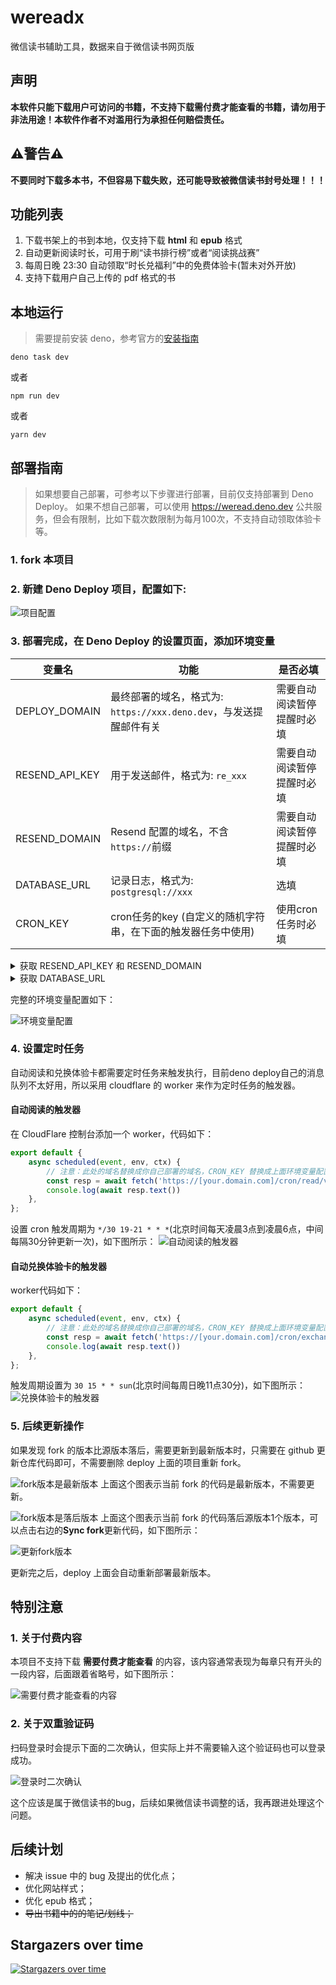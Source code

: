 # wereadx

微信读书辅助工具，数据来自于微信读书网页版

## 声明
**本软件只能下载用户可访问的书籍，不支持下载需付费才能查看的书籍，请勿用于非法用途！本软件作者不对滥用行为承担任何赔偿责任。**

## ⚠️警告⚠️
**不要同时下载多本书，不但容易下载失败，还可能导致被微信读书封号处理！！！**

## 功能列表

1. 下载书架上的书到本地，仅支持下载 **html** 和 **epub** 格式
2. 自动更新阅读时长，可用于刷“读书排行榜”或者“阅读挑战赛”
3. 每周日晚 23:30 自动领取“时长兑福利”中的免费体验卡(暂未对外开放)
4. 支持下载用户自己上传的 pdf 格式的书


## 本地运行

> 需要提前安装 deno，参考官方的[安装指南](https://docs.deno.com/runtime/manual/getting_started/installation)

```shell
deno task dev
```
或者
```shell
npm run dev
```
或者
```shell
yarn dev
```


## 部署指南

> 如果想要自己部署，可参考以下步骤进行部署，目前仅支持部署到 Deno Deploy。
> 如果不想自己部署，可以使用 https://weread.deno.dev 公共服务，但会有限制，比如下载次数限制为每月100次，不支持自动领取体验卡等。

### 1. fork 本项目

### 2. 新建 Deno Deploy 项目，配置如下:
![项目配置](assets/setup.png)

### 3. 部署完成，在 Deno Deploy 的设置页面，添加环境变量

| 变量名            | 功能                                            | 是否必填          |
|----------------|-----------------------------------------------|---------------|
| DEPLOY_DOMAIN  | 最终部署的域名，格式为: `https://xxx.deno.dev`，与发送提醒邮件有关 | 需要自动阅读暂停提醒时必填 |
| RESEND_API_KEY | 用于发送邮件，格式为: `re_xxx`                          | 需要自动阅读暂停提醒时必填 |
| RESEND_DOMAIN  | Resend 配置的域名，不含`https://`前缀                   | 需要自动阅读暂停提醒时必填 |
| DATABASE_URL   | 记录日志，格式为: `postgresql://xxx`                  | 选填            |
| CRON_KEY       | cron任务的key (自定义的随机字符串，在下面的触发器任务中使用)           | 使用cron任务时必填   |


<details>
<summary>获取 RESEND_API_KEY 和 RESEND_DOMAIN</summary>

注册 https://resend.com/ 账号，然后添加一个 API key，如下图：

![resend api key](assets/resend-api-key1.png)
![resend api key](assets/resend-api-key2.png)


想要正常发送邮件，还需要配置域名
![resend domain](assets/resend-domain1.png)
![resend domain](assets/resend-domain2.png)

按照这个配置你的域名，最终效果如下：
![resend domain result](assets/resend-domain-result.png)
</details>


<details>
<summary>获取 DATABASE_URL</summary>

注册 https://supabase.com/ 账号，创建一个新的项目，如下图：

![创建一个数据库项目](assets/new-database-project.png)

> **保存这个数据库密码，后面连接字符串需要使用**

等待项目创建成功后，进入**Project Settings**里面的**Database**：

![数据库配置入口](assets/database-entry.png)

找到 **连接字符串** 面板，切换到`URI`，这个就是`DATABASE_URL`。注意需要用上面保存的数据库密码替换里面的`[YOUR-PASSWORD]`部分。

![连接字符串](assets/connect-string.png)
</details>

完整的环境变量配置如下：

![环境变量配置](assets/env.png)

### 4. 设置定时任务
自动阅读和兑换体验卡都需要定时任务来触发执行，目前deno deploy自己的消息队列不太好用，所以采用 cloudflare 的 worker 来作为定时任务的触发器。

#### 自动阅读的触发器
在 CloudFlare 控制台添加一个 worker，代码如下：
```js
export default {
    async scheduled(event, env, ctx) {
        // 注意：此处的域名替换成你自己部署的域名，CRON_KEY 替换成上面环境变量配置的 CRON_KEY
        const resp = await fetch('https://[your.domain.com]/cron/read/v2?key=[CRON_KEY]')
        console.log(await resp.text())
    },
};
```
设置 cron 触发周期为 `*/30 19-21 * * *`(北京时间每天凌晨3点到凌晨6点，中间每隔30分钟更新一次)，如下图所示：
![自动阅读的触发器](assets/cron-read.png)

#### 自动兑换体验卡的触发器
worker代码如下：
```js
export default {
    async scheduled(event, env, ctx) {
        // 注意：此处的域名替换成你自己部署的域名，CRON_KEY 替换成上面环境变量配置的 CRON_KEY
        const resp = await fetch('https://[your.domain.com]/cron/exchange-awards?key=[CRON_KEY]')
        console.log(await resp.text())
    },
};
```
触发周期设置为 `30 15 * * sun`(北京时间每周日晚11点30分)，如下图所示：
![兑换体验卡的触发器](assets/cron-exchange.png)


### 5. 后续更新操作
如果发现 fork 的版本比源版本落后，需要更新到最新版本时，只需要在 github 更新仓库代码即可，不需要删除 deploy 上面的项目重新 fork。

![fork版本是最新版本](assets/fork-is-latest.png)
上面这个图表示当前 fork 的代码是最新版本，不需要更新。

![fork版本是落后版本](assets/fork-is-behind.png)
上面这个图表示当前 fork 的代码落后源版本1个版本，可以点击右边的**Sync fork**更新代码，如下图所示：

![更新fork版本](assets/update-fork.png)

更新完之后，deploy 上面会自动重新部署最新版本。


## 特别注意

### 1. 关于付费内容
本项目不支持下载 **需要付费才能查看** 的内容，该内容通常表现为每章只有开头的一段内容，后面跟着省略号，如下图所示：

![需要付费才能查看的内容](assets/incomplete.png)

### 2. 关于双重验证码

扫码登录时会提示下面的二次确认，但实际上并不需要输入这个验证码也可以登录成功。

![登录时二次确认](assets/login.png)

这个应该是属于微信读书的bug，后续如果微信读书调整的话，我再跟进处理这个问题。


## 后续计划

- 解决 issue 中的 bug 及提出的优化点；
- 优化网站样式；
- 优化 epub 格式；
- <del>导出书籍中的的笔记/划线；</del>


## Stargazers over time

[![Stargazers over time](https://starchart.cc/champkeh/wereadx.svg)](https://starchart.cc/champkeh/wereadx)
